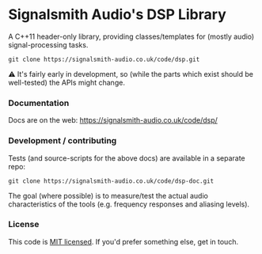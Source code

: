 # Signalsmith Audio's DSP Library

A C++11 header-only library, providing classes/templates for (mostly audio) signal-processing tasks.

```
git clone https://signalsmith-audio.co.uk/code/dsp.git
```

⚠️ It's fairly early in development, so (while the parts which exist should be well-tested) the APIs might change.

### Documentation

Docs are on the web: https://signalsmith-audio.co.uk/code/dsp/

### Development / contributing

Tests (and source-scripts for the above docs) are available in a separate repo:

```
git clone https://signalsmith-audio.co.uk/code/dsp-doc.git
```

The goal (where possible) is to measure/test the actual audio characteristics of the tools (e.g. frequency responses and aliasing levels).

### License

This code is [MIT licensed](LICENSE.txt).  If you'd prefer something else, get in touch.
